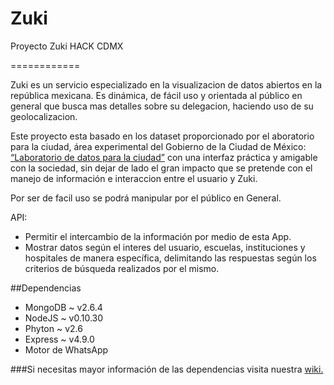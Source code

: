 # Zuki
Proyecto Zuki HACK CDMX

============

Zuki es un servicio especializado en la visualizacion de datos abiertos en la república mexicana. Es dinámica, de fácil uso y  orientada al público en general que busca mas detalles sobre su delegacion, haciendo uso de su geolocalizacion.

Este proyecto esta basado en los dataset proporcionado por el aboratorio para la ciudad, área experimental del Gobierno de la Ciudad de México: [“Laboratorio de datos para la ciudad”]( http://datos.labcd.mx/dataset#) con una interfaz práctica y amigable con la sociedad, sin dejar de lado el gran impacto que se pretende con el manejo de información e interaccion entre el usuario y Zuki. 


Por ser de facil uso se podrá manipular por el público en General. 

API:
- Permitir el intercambio de la información por medio de esta App.
- Mostrar datos según el interes del usuario, escuelas, instituciones y hospitales de manera específica, delimitando las respuestas según los criterios de búsqueda realizados por el mismo.

##Dependencias
- MongoDB ~ v2.6.4
- NodeJS ~ v0.10.30
- Phyton ~ v2.6
- Express ~ v4.9.0
- Motor de WhatsApp

###Si necesitas mayor información de las dependencias visita nuestra [wiki.](https://github.com/LuisEnVilla/Zuki/wiki)
